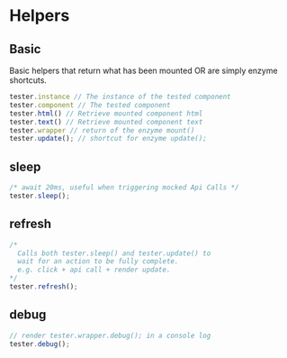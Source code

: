 # Helpers

## Basic

Basic helpers that return what has been mounted OR are simply enzyme shortcuts.

```ts
tester.instance // The instance of the tested component
tester.component // The tested component
tester.html() // Retrieve mounted component html
tester.text() // Retrieve mounted component text
tester.wrapper // return of the enzyme mount()
tester.update(); // shortcut for enzyme update();
```

## sleep
```ts
/* await 20ms, useful when triggering mocked Api Calls */
tester.sleep();
```

## refresh
```ts
/*
  Calls both tester.sleep() and tester.update() to
  wait for an action to be fully complete.
  e.g. click + api call + render update.
*/
tester.refresh();
```

## debug
```ts
// render tester.wrapper.debug(); in a console log
tester.debug();
```

